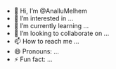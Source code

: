 - 👋 Hi, I’m @AnalluMelhem
- 👀 I’m interested in ...
- 🌱 I’m currently learning ...
- 💞️ I’m looking to collaborate on ...
- 📫 How to reach me ...
- 😄 Pronouns: ...
- ⚡ Fun fact: ...

<!---
AnalluMelhem/AnalluMelhem is a ✨ special ✨ repository because its `README.md` (this file) appears on your GitHub profile.
You can click the Preview link to take a look at your changes.
--->
